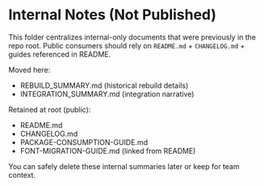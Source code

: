 # Internal Notes (Not Published)

This folder centralizes internal-only documents that were previously in the repo root. Public consumers should rely on `README.md` + `CHANGELOG.md` + guides referenced in README.

Moved here:
- REBUILD_SUMMARY.md (historical rebuild details)
- INTEGRATION_SUMMARY.md (integration narrative)

Retained at root (public):
- README.md
- CHANGELOG.md
- PACKAGE-CONSUMPTION-GUIDE.md
- FONT-MIGRATION-GUIDE.md (linked from README)

You can safely delete these internal summaries later or keep for team context.
